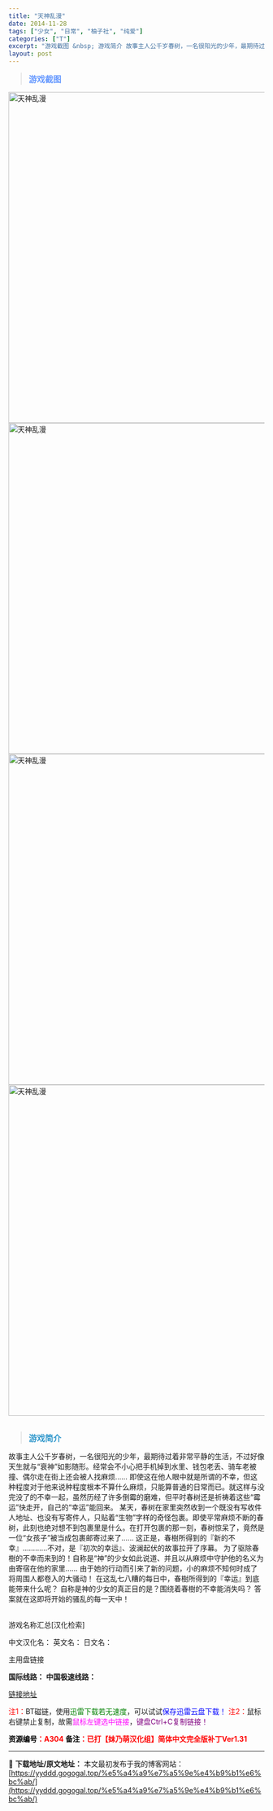 ```yaml
---
title: "天神乱漫"
date: 2014-11-28
tags: ["少女", "日常", "柚子社", "纯爱"]
categories: ["T"]
excerpt: "游戏截图 &nbsp; 游戏简介 故事主人公千岁春树，一名很阳光的少年，最期待过着非常平静的生活，不过好像天生就与“衰神”如影随形。经常会不小心把手机掉到水里、钱包老丢、骑车老被撞、偶尔走在街上还会被人找麻烦…… 即使这在他人眼中就是所谓的不幸，但这种程度对于他来说种程度根本不算什么麻烦，只能算普通&hellip;"
layout: post
---
```


<div>
<blockquote><b><span style="font-size: 12pt; color: #6699ff;">游戏截图</span></b></blockquote>
<div><img title="点击放大" src="https://yyddd.gogogal.top/wp-content/uploads/2025/04/20250430_6811fce6517fd.webp" alt="天神乱漫" width="650" /></div>
<div><img title="点击放大" src="https://yyddd.gogogal.top/wp-content/uploads/2025/04/20250430_6811fce84379a.webp" alt="天神乱漫" width="650" /></div>
<div><img title="点击放大" src="https://yyddd.gogogal.top/wp-content/uploads/2025/04/20250430_6811fcebacd9d.webp" alt="天神乱漫" width="650" /></div>
<div><img title="点击放大" src="https://yyddd.gogogal.top/wp-content/uploads/2025/04/20250430_6811fced389fb.webp" alt="天神乱漫" width="650" /></div>
&nbsp;
<blockquote><b><span style="font-size: 12pt; color: #3399cc;">游戏简介</span></b></blockquote>
<div>故事主人公千岁春树，一名很阳光的少年，最期待过着非常平静的生活，不过好像天生就与“衰神”如影随形。经常会不小心把手机掉到水里、钱包老丢、骑车老被撞、偶尔走在街上还会被人找麻烦……
即使这在他人眼中就是所谓的不幸，但这种程度对于他来说种程度根本不算什么麻烦，只能算普通的日常而已。就这样与没完没了的不幸一起，虽然历经了许多倒霉的磨难，但平时春树还是祈祷着这些“霉运”快走开，自己的“幸运”能回来。
某天，春树在家里突然收到一个既没有写收件人地址、也没有写寄件人，只贴着“生物”字样的奇怪包裹。即使平常麻烦不断的春树，此刻也绝对想不到包裹里是什么。在打开包裹的那一刻，春树惊呆了，竟然是一位“女孩子”被当成包裹邮寄过来了……
这正是，春樹所得到的『新的不幸』…………不对，是『初次的幸运』、波澜起伏的故事拉开了序幕。
为了驱除春樹的不幸而来到的！自称是“神”的少女如此说道、并且以从麻烦中守护他的名义为由寄宿在他的家里……
由于她的行动而引来了新的问题，小的麻烦不知何时成了将周围人都卷入的大骚动！
在这乱七八糟的每日中，春樹所得到的『幸运』到底能带来什么呢？
自称是神的少女的真正目的是？围绕着春樹的不幸能消失吗？
答案就在这即将开始的骚乱的每一天中！</div>
&nbsp;

游戏名称汇总[汉化检索]

中文汉化名：
英文名：
日文名：
</div>
<div class="panel panel-primary">
<div class="panel-heading">主用盘链接</div>
<div class="panel-body">

<b>国际线路：</b>
<b>中国极速线路：</b>

<!--wechatfans start-->

<a href="https://pan.xunlei.com/s/VOSS30Xjswrbqhxlth6Uk0yIA1?pwd=t45v#">链接地址</a>

<!--wechatfans end-->
<span style="color: #ff0000;">注1：</span>BT磁链，使用<span style="color: #008000;">迅雷下载若无速度</span>，可以试试<span style="color: #0000ff;">保存迅雷云盘下载！</span>
<span style="color: #ff0000;">注2：</span>鼠标右键禁止复制，故需<span style="color: #ff00ff;">鼠标左键选中链接</span>，<span style="color: #800080;">键盘Ctrl+C复制链接！</span>

</div>
<div class="panel-footer"><span style="color: #ff0000;"><b><span style="color: #000000;">资源编号</span>：A304</b></span>
<span style="color: #ff0000;"><b><span style="color: #000000;">备注</span>：已打【妹乃萌汉化组】简体中文完全版补丁Ver1.31</b></span></div>
</div>

---
📖 **下载地址/原文地址：** 本文最初发布于我的博客网站：[https://yyddd.gogogal.top/%e5%a4%a9%e7%a5%9e%e4%b9%b1%e6%bc%ab/](https://yyddd.gogogal.top/%e5%a4%a9%e7%a5%9e%e4%b9%b1%e6%bc%ab/)
